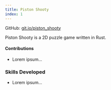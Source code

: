 ```yaml
---
title: Piston Shooty
index: 1
---
```


GitHub: [git.io/piston_shooty](https://git.io/piston_shooty)

Piston Shooty is a 2D puzzle game written in Rust.

#### Contributions

- Lorem ipsum...

### Skills Developed

- Lorem ipsum...
